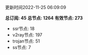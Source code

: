 更新时间2022-11-25 06:09:09

**总订阅: 45**
**总节点: 1264**
**有效节点: 273**
- ssr节点: 18
- v2ray节点: 197
- trojan节点: 51
- ss节点: 7
